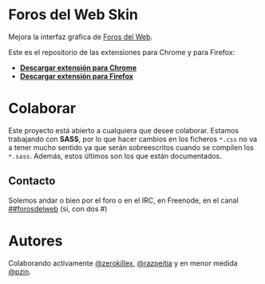 # Foros del Web Skin

Mejora la interfaz gráfica de [Foros del Web](http://www.forosdelweb.com).

Este es el repositorio de las extensiones para Chrome y para Firefox:

  - [**Descargar extensión para Chrome**](https://chrome.google.com/webstore/detail/foros-del-web-skin/ophjmnocjbegeemkimmokennilhkcdkn)
  - [**Descargar extensión para Firefox**](https://addons.mozilla.org/en-US/firefox/addon/fdw-skin)

# Colaborar

Este proyecto está abierto a cualquiera que desee colaborar. Estamos trabajando con **SASS**, por lo que hacer cambios en los ficheros `*.css` no va a tener mucho sentido ya que serán sobreescritos cuando se compilen los `*.sass`. Además, estos últimos son los que están documentados.

## Contacto

Solemos andar o bien por el foro o en el IRC, en Freenode, en el canal [##forosdelweb]() (si, con dos #)

# Autores

Colaborando activamente [@zerokillex](http://www.forosdelweb.com/miemrbos/zerokillex), [@razpeitia](http://www.forosdelweb.com/miemrbos/razpeitia) y en menor medida [@pzin](http://www.forosdelweb.com/miemrbos/pzin).